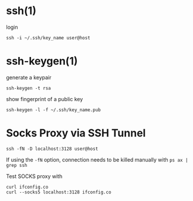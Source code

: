 
# ssh(1)

login

    ssh -i ~/.ssh/key_name user@host

# ssh-keygen(1)

generate a keypair

    ssh-keygen -t rsa

show fingerprint of a public key

    ssh-keygen -l -f ~/.ssh/key_name.pub

# Socks Proxy via SSH Tunnel

    ssh -fN -D localhost:3128 user@host

If using the `-fN` option, connection needs to be killed manually with `ps ax | grep ssh`

Test SOCKS proxy with

    curl ifconfig.co
    curl --socks5 localhost:3128 ifconfig.co

